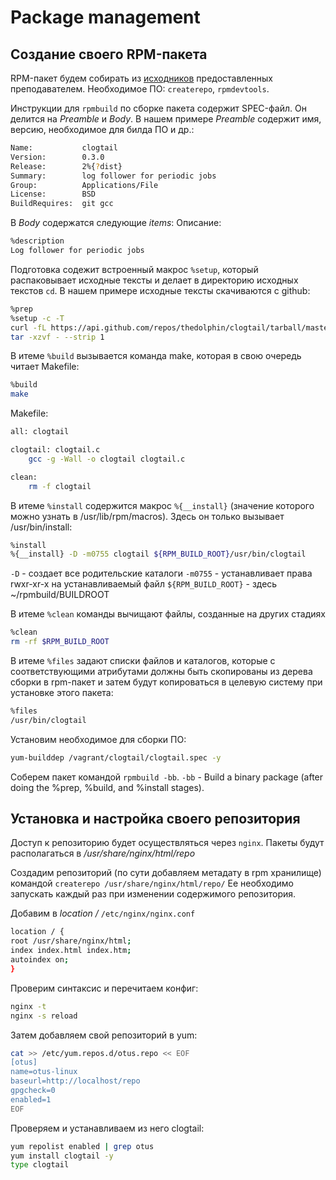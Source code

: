 # Package management

## Создание своего RPM-пакета 

RPM-пакет будем собирать из [исходников](https://github.com/thedolphin/clogtail) предоставленных преподавателем.
Необходимое ПО: `createrepo`, `rpmdevtools`.

Инструкции для `rpmbuild` по сборке пакета содержит SPEC-файл.
Он делится на *Preamble* и *Body*.
В нашем примере *Preamble* содержит имя, версию, необходимое для билда ПО и др.:
```bash
Name:           clogtail
Version:        0.3.0
Release:        2%{?dist}
Summary:        log follower for periodic jobs
Group:          Applications/File
License:        BSD
BuildRequires:  git gcc
```
В *Body* содержатся следующие *items*:
Описание:
```bash
%description
Log follower for periodic jobs
```

Подготовка содежит встроенный макрос `%setup`, который распаковывает исходные тексты и делает в директорию исходных текстов `cd`. В нашем примере исходные тексты скачиваются с github:
```bash
%prep
%setup -c -T
curl -fL https://api.github.com/repos/thedolphin/clogtail/tarball/master |
tar -xzvf - --strip 1
```

В итеме `%build` вызывается команда make, которая в свою очередь читает Makefile: 
```bash
%build
make
```

Makefile:
```bash
all: clogtail

clogtail: clogtail.c
	gcc -g -Wall -o clogtail clogtail.c

clean:
	rm -f clogtail
```

В итеме `%install` содержится макрос `%{__install}` (значение которого можно узнать в /usr/lib/rpm/macros). Здесь он только вызывает /usr/bin/install:
```bash
%install
%{__install} -D -m0755 clogtail ${RPM_BUILD_ROOT}/usr/bin/clogtail
```
`-D` - создает все родительские каталоги
`-m0755` - устанавливает права rwxr-xr-x на устанавливаемый файл
`${RPM_BUILD_ROOT}` - здесь ~/rpmbuild/BUILDROOT

В итеме `%clean` команды вычищают файлы, созданные на других стадиях
```bash
%clean
rm -rf $RPM_BUILD_ROOT
```

В итеме `%files` задают списки файлов и каталогов, которые с соответствующими атрибутами должны быть скопированы из дерева сборки в rpm-пакет и затем будут копироваться в целевую систему при установке этого пакета:
```bash
%files
/usr/bin/clogtail
```

Установим необходимое для сборки ПО:
```bash
yum-builddep /vagrant/clogtail/clogtail.spec -y
```

Соберем пакет командой `rpmbuild -bb`.
`-bb` - Build a binary package (after doing the %prep, %build, and %install stages).

## Установка и настройка своего репозитория

Доступ к репозиторию будет осуществляться через `nginx`.
Пакеты будут располагаться в */usr/share/nginx/html/repo*

Создадим репозиторий (по сути добавляем метадату в rpm хранилище) командой `createrepo /usr/share/nginx/html/repo/`
Ее необходимо запускать каждый раз при изменении содержимого репозитория.

Добавим в *location /* `/etc/nginx/nginx.conf`
```bash
location / {
root /usr/share/nginx/html;
index index.html index.htm;
autoindex on; 
}
```

Проверим синтаксис и перечитаем конфиг:
```bash
nginx -t
nginx -s reload
```

Затем добавляем свой репозиторий в yum:
```bash
cat >> /etc/yum.repos.d/otus.repo << EOF
[otus]
name=otus-linux
baseurl=http://localhost/repo
gpgcheck=0
enabled=1
EOF
```

Проверяем и устанавливаем из него clogtail:
```bash
yum repolist enabled | grep otus
yum install clogtail -y
type clogtail
```


